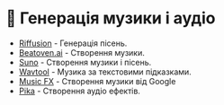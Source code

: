 # 🎼 Генерація музики і аудіо

* [Riffusion](https://www.riffusion.com/) - Генерація пісень.
* [Beatoven.ai](https://accounts.beatoven.ai/) - Створення музики.
* [Suno](https://app.suno.ai/create/) - Створення музики і пісень.
* [Wavtool](https://wavtool.com) - Музика за текстовими підказками.
* [Music FX](https://aitestkitchen.withgoogle.com/tools/music-fx) - Створення музики від Google
* [Pika](https://pika.art/) - Створення аудіо ефектів.
